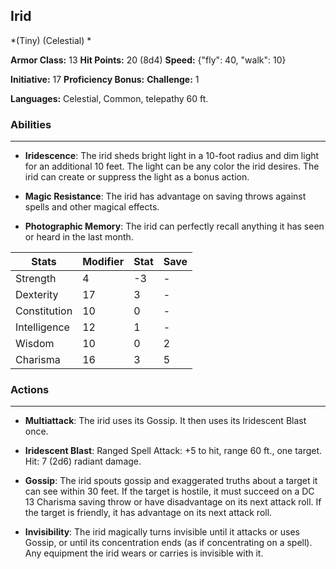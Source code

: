 ## Irid
*(Tiny) (Celestial) *

**Armor Class:** 13
**Hit Points:** 20 (8d4)
**Speed:** {"fly": 40, "walk": 10}

**Initiative:** 17
**Proficiency Bonus:**
**Challenge:** 1

**Languages:** Celestial, Common, telepathy 60 ft.

### Abilities
 --- 
- **Iridescence**: The irid sheds bright light in a 10-foot radius and dim light for an additional 10 feet. The light can be any color the irid desires. The irid can create or suppress the light as a bonus action.

- **Magic Resistance**: The irid has advantage on saving throws against spells and other magical effects.

- **Photographic Memory**: The irid can perfectly recall anything it has seen or heard in the last month.



| Stats | Modifier | Stat | Save
| ---- | ---- | ---- | ---- |
| Strength | 4 | -3 | - |
| Dexterity | 17 | 3 | - |
| Constitution | 10 | 0 | - |
| Intelligence | 12 | 1 | - |
| Wisdom | 10 | 0 | 2 |
| Charisma | 16 | 3 | 5 |

### Actions
 --- 
- **Multiattack**: The irid uses its Gossip. It then uses its Iridescent Blast once.

- **Iridescent Blast**: Ranged Spell Attack: +5 to hit, range 60 ft., one target. Hit: 7 (2d6) radiant damage.

- **Gossip**: The irid spouts gossip and exaggerated truths about a target it can see within 30 feet. If the target is hostile, it must succeed on a DC 13 Charisma saving throw or have disadvantage on its next attack roll. If the target is friendly, it has advantage on its next attack roll.

- **Invisibility**: The irid magically turns invisible until it attacks or uses Gossip, or until its concentration ends (as if concentrating on a spell). Any equipment the irid wears or carries is invisible with it.

